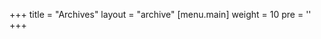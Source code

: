 +++
title = "Archives"
layout = "archive"
[menu.main]
  weight = 10
  pre = '<i aria-hidden="true" class="fas fa-fw fa-file-archive"></i>'
+++
